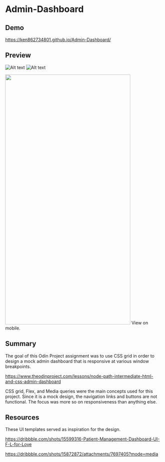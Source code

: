 # Admin-Dashboard
## Demo
https://ken862734801.github.io/Admin-Dashboard/

## Preview 
![Alt text](https://i.imgur.com/PlCzfrd.png) ![Alt text](https://i.imgur.com/ZOBV2jQ.png)

<img src="https://user-images.githubusercontent.com/103093259/176996319-629b4203-8572-4924-ab1a-2ed4d858a0fe.png" width="400" height="800">
View on mobile.

## Summary
The goal of this Odin Project assignment was to use CSS grid in order to design a mock admin dashboard that is responsive at various window breakpoints.

https://www.theodinproject.com/lessons/node-path-intermediate-html-and-css-admin-dashboard

CSS grid, Flex, and Media queries were the main concepts used for this project. Since it is a mock design, the navigation links and buttons are not functional. The focus was more so on responsiveness than anything else.

## Resources
These UI templates served as inspiration for the design. 

https://dribbble.com/shots/15599316-Patient-Management-Dashboard-UI-F-L-for-Love

https://dribbble.com/shots/15872872/attachments/7697405?mode=media



